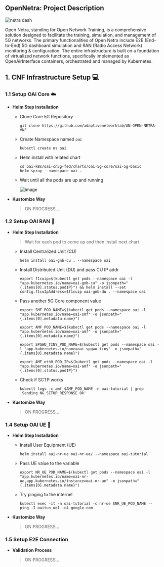 ## OpenNetra: Project Description

![netra dash](https://hackmd.io/_uploads/Bk2avI4ST.jpg)


Open Netra, standing for Open Network Training, is a comprehensive solution designed to facilitate the training, simulation, and management of 5G networks. The primary functionalities of Open Netra include E2E (End-to-End) 5G dashboard simulation and RAN (Radio Access Network) monitoring & configuration. The entire infrastructure is built on a foundation of virtualized network functions, specifically implemented as OpenAirInterface containers, orchestrated and managed by Kubernetes.

## 1. CNF Infrastructure Setup 💻


### 1.1 Setup OAI Core ☁️

* **Helm Step Installation**
    * Clone Core 5G Repository 
    
        ```
        git clone https://github.com/adaptivenetworklab/AN-OPEN-NETRA-VNF
        ```
    * Create Namespace named `oai`
        ```
        kubectl create ns oai
        ```
    * Helm install with related chart
        ```
        cd oai-k8s/oai-cn5g-fed/charts/oai-5g-core/oai-5g-basic
        helm spray --namespace oai .
        ```
    * Wait until all the pods are up and running 

        ![image](https://hackmd.io/_uploads/rJKaT8EHT.png)

* **Kustomize Way**
    > ON PROGRESS...
    
### 1.2 Setup OAI RAN 🗼

* **Helm Step Installation**

    > Wait for each pod to come up and then install next chart

    * Install Centralized Unit (CU)
    
        ```
        helm install oai-gnb-cu . --namespace oai
        ```

    * Install Distributed Unit (DU) and pass CU IP addr
        ```
        export f1cuip=$(kubectl get pods --namespace oai -l "app.kubernetes.io/name=oai-gnb-cu" -o jsonpath="{.items[0].status.podIP}") && helm install --set config.f1cuIpAddress=$f1cuip oai-gnb-du . --namespace oai
        ```
        
    * Pass another 5G Core component value

        ```
        export SMF_POD_NAME=$(kubectl get pods --namespace oai -l "app.kubernetes.io/name=oai-smf" -o jsonpath="{.items[0].metadata.name}")
        ```

        ```
        export AMF_POD_NAME=$(kubectl get pods --namespace oai -l "app.kubernetes.io/name=oai-amf" -o jsonpath="{.items[0].metadata.name}")
        ```
          
        ```
        export SPGWU_TINY_POD_NAME=$(kubectl get pods --namespace oai -l "app.kubernetes.io/name=oai-spgwu-tiny" -o jsonpath="{.items[0].metadata.name}")
        ```
        
        ```
        export AMF_eth0_POD_IP=$(kubectl get pods --namespace oai -l "app.kubernetes.io/name=oai-amf" -o jsonpath="{.items[0].status.podIP}")
        ```
    * Check if SCTP works
        ```
        kubectl logs -c amf $AMF_POD_NAME -n oai-tutorial | grep 'Sending NG_SETUP_RESPONSE Ok'
        ```
* **Kustomize Way**
    > ON PROGRESS...
    

### 1.4 Setup OAI UE 🤳

* **Helm Step Installation**

    * Install User Equipment (UE)
    
        ```
        helm install oai-nr-ue oai-nr-ue/ --namespace oai-tutorial
        ```
    * Pass UE value to the variable
        ```
        export NR_UE_POD_NAME=$(kubectl get pods --namespace oai -l "app.kubernetes.io/name=oai-nr-ue,app.kubernetes.io/instance=oai-nr-ue" -o jsonpath="{.items[0].metadata.name}")
        ```
    * Try pinging to the internet
        ```
        kubectl exec -it -n oai-tutorial -c nr-ue $NR_UE_POD_NAME -- ping -I oaitun_ue1 -c4 google.com
        ```
* **Kustomize Way**
    > ON PROGRESS...
    

### 1.5 Setup E2E Connection

* **Validation Process**

    > ON PROGRESS...
